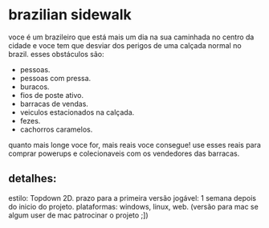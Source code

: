 # brazilian sidewalk

voce é um brazileiro que está mais um dia na sua caminhada no centro da cidade e voce tem que desviar dos perigos de uma calçada normal no brazil.
esses obstáculos são:

* pessoas.
* pessoas com pressa.
* buracos.
* fios de poste ativo.
* barracas de vendas.
* veiculos estacionados na calçada.
* fezes.
* cachorros caramelos.

quanto mais longe voce for, mais reais voce consegue!
use esses reais para comprar powerups e colecionaveis com os vendedores das barracas.

## detalhes:

estilo: Topdown 2D.
prazo para a primeira versão jogável: 1 semana depois do inicio do projeto.
plataformas: windows, linux, web. (versão para mac se algum user de mac patrocinar o projeto ;])
